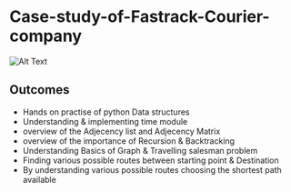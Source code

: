 # Case-study-of-Fastrack-Courier-company

![Alt Text](https://media4.giphy.com/media/GdJz3mScUhC5W/giphy.gif?cid=ecf05e479saj8z2ar2pffs5nciectykovx4m2dj5ng3345dm&rid=giphy.gif&ct=g)

## Outcomes
- Hands on practise of python Data structures
- Understanding & implementing time module
- overview of the Adjecency list and Adjecency Matrix
- overview of the importance of Recursion & Backtracking
- Understanding Basics of Graph & Travelling salesman problem
- Finding various possible routes between starting point & Destination
- By understanding various possible routes choosing the shortest path available
